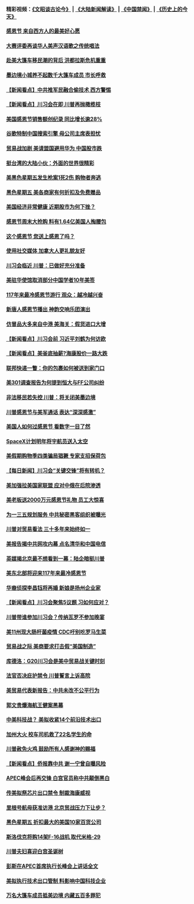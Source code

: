 #### 精彩视频：[《文昭谈古论今》](https://github.com/gfw-breaker/wenzhao/blob/master/README.md?t=11240932) | [《大陆新闻解读》](https://github.com/gfw-breaker/ntdtv-comedy/blob/master/README.md?t=11240932) | [《中国禁闻》](https://github.com/gfw-breaker/ntdtv-news/blob/master/README.md?t=11240932) | [《历史上的今天》](https://github.com/gfw-breaker/today-in-history/blob/master/README.md?t=11240932) 

#### [感恩节 来自西方人的最美好心愿](../pages/nsc412/n10871477.md?t=11240932) 

#### [大赛评委再谈华人美声汉语歌之传统唱法](../pages/nsc412/n10871818.md?t=11240932) 

#### [赴美大篷车移民潮的背后 洪都拉斯危机重重](../pages/nsc412/n10871641.md?t=11240932) 

#### [墨边境小城养不起数千大篷车成员 市长呼救](../pages/nsc412/n10871580.md?t=11240932) 

#### [【新闻看点】中共推军民融合偷技术 西方警惕](../pages/nsc412/n10871382.md?t=11240932) 

#### [【新闻看点】川习会在即 川普再抛橄榄枝](../pages/nsc412/n10871248.md?t=11240932) 

#### [美国感恩节销售额创纪录 同比增长逾28%](../pages/nsc412/n10871319.md?t=11240932) 

#### [谷歌特制中国搜索引擎 母公司主席表担忧](../pages/nsc412/n10871238.md?t=11240932) 

#### [贸易战加剧 美请盟国避用华为 中国股市跌](../pages/nsc412/n10871064.md?t=11240932) 

#### [挺台湾的大陆小伙：外面的世界很精彩](../pages/nsc412/n10870983.md?t=11240932) 

#### [美黑色星期五发生枪案1死2伤 购物者奔逃](../pages/nsc412/n10870651.md?t=11240932) 

#### [黑色星期五 美各商家有何折扣及免费赠品](../pages/nsc412/n10869609.md?t=11240932) 

#### [美国经济非常健康 近期股市为何下挫？](../pages/nsc412/n10869220.md?t=11240932) 

#### [感恩节周末大抢购 料有1.64亿美国人掏腰包](../pages/nsc412/n10869532.md?t=11240932) 

#### [这个感恩节 您送上感恩了吗？](../pages/nsc412/n10869319.md?t=11240932) 

#### [使用社交媒体 加拿大人更礼貌友好](../pages/nsc412/n10869758.md?t=11240932) 

#### [川习会临近 川普：已做好充分准备](../pages/nsc412/n10869699.md?t=11240932) 

#### [美驻华使馆取消部分中国学者10年美签](../pages/nsc412/n10869261.md?t=11240932) 

#### [117年来最冷感恩节游行 观众：越冷越兴奋](../pages/nsc412/n10869409.md?t=11240932) 

#### [新唐人感恩节播出 神韵交响乐团演出](../pages/nsc412/n10849459.md?t=11240932) 

#### [仿冒品大多来自中港 美海关：假货进口大增](../pages/nsc412/n10869186.md?t=11240932) 

#### [【新闻看点】川习会前 习近平刘鹤为何访欧](../pages/nsc412/n10869070.md?t=11240932) 

#### [【新闻看点】美釜底抽薪?海康股价一路大跌](../pages/nsc412/n10868888.md?t=11240932) 

#### [联邦快递一瞥：你的包裹如何被送到家门口](../pages/nsc412/n10869130.md?t=11240932) 

#### [美301调查报告为何提到恒大与FF公司纠纷](../pages/nsc412/n10868690.md?t=11240932) 

#### [非法移民若失控 川普：将关闭美墨边境](../pages/nsc412/n10868952.md?t=11240932) 

#### [川普感恩节与美军通话 表达“深深感激”](../pages/nsc412/n10868915.md?t=11240932) 

#### [美国人如何过感恩节 看数字一目了然](../pages/nsc412/n10868871.md?t=11240932) 

#### [SpaceX计划明年将宇航员送入太空](../pages/nsc412/n10868896.md?t=11240932) 

#### [美假期购物季四类骗局猖獗 专家支招保荷包](../pages/nsc412/n10868751.md?t=11240932) 

#### [【每日新闻】川习会“关键交锋”将有转机？](../pages/nsc412/n10866735.md?t=11240932) 

#### [美加强拉美国家联盟 应对中俄在后院渗透](../pages/nsc412/n10866498.md?t=11240932) 

#### [美老板送2000万元感恩节礼物 员工大惊喜](../pages/nsc412/n10866859.md?t=11240932) 

#### [为一三五规划服务 中共秘密黑客组织被曝光](../pages/nsc412/n10866916.md?t=11240932) 

#### [川普对贸易看法 三十多年来始终如一](../pages/nsc412/n10867008.md?t=11240932) 

#### [美报告揭中共网攻内幕 点名清华和中国电信](../pages/nsc412/n10866804.md?t=11240932) 

#### [英媒揭北京最不想看到一幕：陆企暗挺川普](../pages/nsc412/n10866311.md?t=11240932) 

#### [美东北部将迎来117年来最冷感恩节](../pages/nsc412/n10866722.md?t=11240932) 

#### [华裔侦探李昌钰将再婚 新娘是扬州企业家](../pages/nsc412/n10866743.md?t=11240932) 

#### [【新闻看点】川习会聚焦5议题 习如何应对？](../pages/nsc412/n10866506.md?t=11240932) 

#### [川普带谁参加川习会？传纳瓦罗不参加晚宴](../pages/nsc412/n10866514.md?t=11240932) 

#### [美11州现大肠杆菌疫情 CDC吁别吃罗马生菜](../pages/nsc412/n10866345.md?t=11240932) 

#### [贸易战之际 美商要求打击假“美国制造”](../pages/nsc412/n10865759.md?t=11240932) 

#### [库德洛：G20川习会是美中贸易战关键时刻](../pages/nsc412/n10864773.md?t=11240932) 

#### [法官否决庇护禁令 川普誓言上诉高院](../pages/nsc412/n10865013.md?t=11240932) 

#### [美贸易代表新报告：中共未改不公平行为](../pages/nsc412/n10865131.md?t=11240932) 

#### [郭文贵爆海航王健案黑幕](../pages/nsc412/n10865106.md?t=11240932) 

#### [中美科技战？ 美拟收紧14个前沿技术出口](../pages/nsc412/n10864753.md?t=11240932) 

#### [加州大火 校车司机救了22名学生的命](../pages/nsc412/n10864771.md?t=11240932) 

#### [川普赦免火鸡 鼓励所有人感谢神的赐福](../pages/nsc412/n10864662.md?t=11240932) 

#### [【新闻看点】侨报靠中共 谢一宁曾自曝风险](../pages/nsc412/n10864543.md?t=11240932) 

#### [APEC峰会后再交锋 白宫官员称中共颠倒黑白](../pages/nsc412/n10864695.md?t=11240932) 

#### [传美拟祭芯片出口禁令 制裁海康威视](../pages/nsc412/n10864457.md?t=11240932) 

#### [里根号航母获准访港 北京贸战压力下让步？](../pages/nsc412/n10864106.md?t=11240932) 

#### [黑色星期五 折扣最大的美国10家百货公司](../pages/nsc412/n10864377.md?t=11240932) 

#### [斯洛伐克将购14架F-16战机 取代米格-29](../pages/nsc412/n10864268.md?t=11240932) 

#### [川普夫妇喜迎白宫圣诞树](../pages/nsc412/n10862682.md?t=11240932) 

#### [彭斯在APEC首席执行长峰会上讲话全文](../pages/nsc412/n10862507.md?t=11240932) 

#### [美拟执行技术出口管制 料影响中国科技企业](../pages/nsc412/n10862505.md?t=11240932) 

#### [万名大篷车成员抵美边境 内藏五百多罪犯](../pages/nsc412/n10862566.md?t=11240932) 


